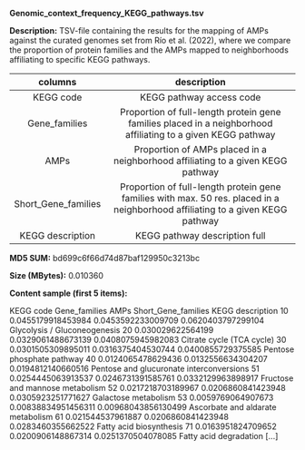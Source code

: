 **Genomic_context_frequency_KEGG_pathways.tsv**

**Description:**	TSV-file containing the results for the mapping of AMPs against the
                        curated genomes set from Río et al. (2022), where we compare the proportion
                        of protein families and the AMPs mapped to neighborhoods affiliating to specific
                        KEGG pathways.

| **columns** | **description** |
| :---: | :---: |
| KEGG code | KEGG pathway access code | 
| Gene_families | Proportion of full-length protein gene families placed in a neighborhood affiliating to a given KEGG pathway |
| AMPs | Proportion of AMPs placed in a neighborhood affiliating to a given KEGG pathway |
| Short_Gene_families | Proportion of full-length protein gene families with max. 50 res. placed in a neighborhood affiliating to a given KEGG pathway | 
| KEGG description | KEGG pathway description full |


**MD5 SUM:**	bd699c6f66d74d87baf129950c3213bc

**Size (MBytes):**	0.010360

**Content sample (first 5 items):**

KEGG code	Gene_families	AMPs	Short_Gene_families	KEGG description
10	0.0455179918453984	0.0453592233009709	0.0620403797299104	Glycolysis / Gluconeogenesis
20	0.030029622564199	0.0329061488673139	0.0408075945982083	Citrate cycle (TCA cycle)
30	0.0301505309895011	0.0316375404530744	0.0400855729375585	Pentose phosphate pathway
40	0.0124065478629436	0.0132556634304207	0.0194812140660516	Pentose and glucuronate interconversions
51	0.0254445063913537	0.0246731391585761	0.0332129963898917	Fructose and mannose metabolism
52	0.0217218703189967	0.0206860841423948	0.0305923251771627	Galactose metabolism
53	0.0059769064907673	0.00838834951456311	0.00968043856130499	Ascorbate and aldarate metabolism
61	0.021544537961887	0.0206860841423948	0.0283460355662522	Fatty acid biosynthesis
71	0.0163951824709652	0.0200906148867314	0.0251370504078085	Fatty acid degradation
[...]
